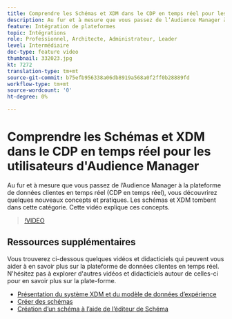 ```yaml
---
title: Comprendre les Schémas et XDM dans le CDP en temps réel pour les utilisateurs d'Audience Manager
description: Au fur et à mesure que vous passez de l’Audience Manager à la plateforme de données clientes en temps réel (CDP en temps réel), vous découvrirez quelques nouveaux concepts et pratiques. Les schémas et XDM tombent dans cette catégorie. Cette vidéo explique ces concepts.
feature: Intégration de plateformes
topic: Intégrations
role: Professionnel, Architecte, Administrateur, Leader
level: Intermédiaire
doc-type: feature video
thumbnail: 332023.jpg
kt: 7272
translation-type: tm+mt
source-git-commit: b75efb956338a06db8919a568a0f2ff0b28889fd
workflow-type: tm+mt
source-wordcount: '0'
ht-degree: 0%

---
```



# Comprendre les Schémas et XDM dans le CDP en temps réel pour les utilisateurs d&#39;Audience Manager

Au fur et à mesure que vous passez de l’Audience Manager à la plateforme de données clientes en temps réel (CDP en temps réel), vous découvrirez quelques nouveaux concepts et pratiques. Les schémas et XDM tombent dans cette catégorie. Cette vidéo explique ces concepts.

>[!VIDEO](https://video.tv.adobe.com/v/332023/?quality=12&learn=on)

## Ressources supplémentaires

Vous trouverez ci-dessous quelques vidéos et didacticiels qui peuvent vous aider à en savoir plus sur la plateforme de données clientes en temps réel. N&#39;hésitez pas à explorer d&#39;autres vidéos et didacticiels autour de celles-ci pour en savoir plus sur la plate-forme.

* [Présentation du système XDM et du modèle de données d’expérience](https://experienceleague.adobe.com/docs/platform-learn/tutorials/schemas/understanding-the-xdm-system-and-experience-data-model.html)
* [Créer des schémas](https://experienceleague.adobe.com/docs/platform-learn/tutorials/schemas/create-your-first-schema-with-out-of-the-box-components.html)
* [Création d’un schéma à l’aide de l’éditeur de Schéma](https://experienceleague.adobe.com/docs/experience-platform/xdm/tutorials/create-schema-ui.html?lang=en#getting-started)

